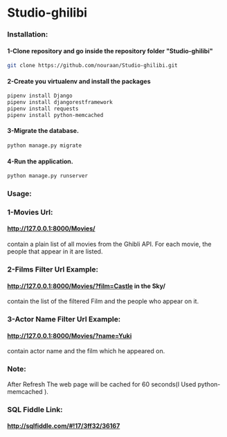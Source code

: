 # Studio-ghilibi

### Installation:
#### 1-Clone repository and go inside the repository folder "Studio-ghilibi"
```bash
git clone https://github.com/nouraan/Studio-ghilibi.git 
```
#### 2-Create you virtualenv and install the packages
```bash
pipenv install Django
pipenv install djangorestframework
pipenv install requests
pipenv install python-memcached
```
#### 3-Migrate the database.
```bash
python manage.py migrate
```
#### 4-Run the application.
```bash
python manage.py runserver
```

### Usage:

### 1-Movies Url:
#### http://127.0.0.1:8000/Movies/
contain a plain list of all movies from the Ghibli API. For each movie, the people that appear in it are listed.


### 2-Films Filter Url Example:
#### http://127.0.0.1:8000/Movies/?film=Castle in the Sky/
contain the list of the filtered Film and the people who appear on it. 

### 3-Actor Name Filter Url Example:
#### http://127.0.0.1:8000/Movies/?name=Yuki
contain actor name and the film which he appeared on.

### Note:
After Refresh The web page  will be cached for 60 seconds(I Used python-memcached ).

### SQL Fiddle Link:
#### http://sqlfiddle.com/#!17/3ff32/36167
